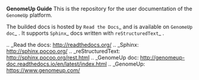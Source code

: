**GenomeUp Guide**
This is the repository for the user documentation of the `GenomeUp` platform.

The builded docs is hosted by `Read the Docs`_ and is available on `GenomeUp doc`_ .
It supports `Sphinx`_ docs written with `reStructuredText`_ .


.. _Read the docs: http://readthedocs.org/
.. _Sphinx: http://sphinx.pocoo.org/
.. _reStructuredText: http://sphinx.pocoo.org/rest.html
.. _GenomeUp doc: http://genomeup-doc.readthedocs.io/en/latest/index.html
.. _GenomeUp: https://www.genomeup.com/
